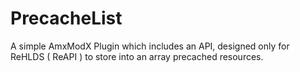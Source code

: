 # PrecacheList
A simple AmxModX Plugin which includes an API, designed only for ReHLDS ( ReAPI ) to store into an array precached resources.

